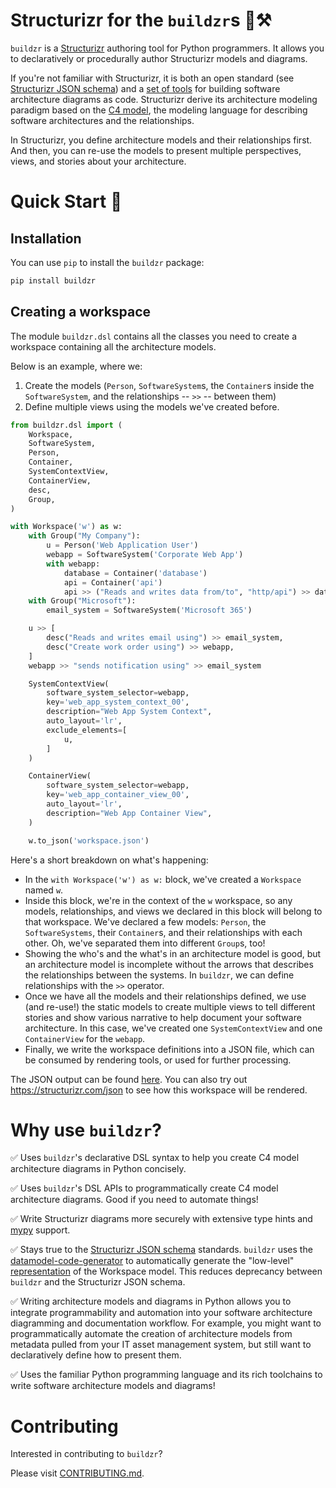 # Structurizr for the `buildzr`s 🧱⚒️

`buildzr` is a [Structurizr](https://structurizr.com/) authoring tool for Python programmers. It allows you to declaratively or procedurally author Structurizr models and diagrams.

If you're not familiar with Structurizr, it is both an open standard (see [Structurizr JSON schema](https://github.com/structurizr/json)) and a [set of tools](https://docs.structurizr.com/usage) for building software architecture diagrams as code. Structurizr derive its architecture modeling paradigm based on the [C4 model](https://c4model.com/), the modeling language for describing software architectures and the relationships.

In Structurizr, you define architecture models and their relationships first. And then, you can re-use the models to present multiple perspectives, views, and stories about your architecture.

# Quick Start 🚀

## Installation

You can use `pip` to install the `buildzr` package:

```bash
pip install buildzr
```

## Creating a workspace

The module `buildzr.dsl` contains all the classes you need to create a workspace containing all the architecture models.

Below is an example, where we:
1. Create the models (`Person`, `SoftwareSystem`s, the `Container`s inside the `SoftwareSystem`, and the relationships -- `>>` -- between them)
2. Define multiple views using the models we've created before.

```python
from buildzr.dsl import (
    Workspace,
    SoftwareSystem,
    Person,
    Container,
    SystemContextView,
    ContainerView,
    desc,
    Group,
)

with Workspace('w') as w:
    with Group("My Company"):
        u = Person('Web Application User')
        webapp = SoftwareSystem('Corporate Web App')
        with webapp:
            database = Container('database')
            api = Container('api')
            api >> ("Reads and writes data from/to", "http/api") >> database
    with Group("Microsoft"):
        email_system = SoftwareSystem('Microsoft 365')

    u >> [
        desc("Reads and writes email using") >> email_system,
        desc("Create work order using") >> webapp,
    ]
    webapp >> "sends notification using" >> email_system

    SystemContextView(
        software_system_selector=webapp,
        key='web_app_system_context_00',
        description="Web App System Context",
        auto_layout='lr',
        exclude_elements=[
            u,
        ]
    )

    ContainerView(
        software_system_selector=webapp,
        key='web_app_container_view_00',
        auto_layout='lr',
        description="Web App Container View",
    )

    w.to_json('workspace.json')
```

Here's a short breakdown on what's happening:
- In the `with Workspace('w') as w:` block, we've created a `Workspace` named `w`.
- Inside this block, we're in the context of the `w` workspace, so any models, relationships, and views we declared in this block will belong to that workspace. We've declared a few models: `Person`, the `SoftwareSystems`, their `Container`s, and their relationships with each other. Oh, we've separated them into different `Group`s, too!
- Showing the who's and the what's in an architecture model is good, but an architecture model is incomplete without the arrows that describes the relationships between the systems. In `buildzr`, we can define relationships with the `>>` operator.
- Once we have all the models and their relationships defined, we use (and re-use!) the static models to create multiple views to tell different stories and show various narrative to help document your software architecture. In this case, we've created one `SystemContextView` and one `ContainerView` for the `webapp`.
- Finally, we write the workspace definitions into a JSON file, which can be consumed by rendering tools, or used for further processing.

The JSON output can be found [here](examples/system_context_and_container_view.json). You can also try out https://structurizr.com/json to see how this workspace will be rendered.

# Why use `buildzr`?

✅ Uses `buildzr`'s declarative DSL syntax to help you create C4 model architecture diagrams in Python concisely.

✅ Uses `buildzr`'s DSL APIs to programmatically create C4 model architecture diagrams. Good if you need to automate things!

✅ Write Structurizr diagrams more securely with extensive type hints and [mypy](https://mypy-lang.org) support.

✅ Stays true to the [Structurizr JSON schema](https://mypy-lang.org/) standards. `buildzr` uses the [datamodel-code-generator](https://github.com/koxudaxi/datamodel-code-generator) to automatically generate the "low-level" [representation](buildzr/models/models.py) of the Workspace model. This reduces deprecancy between `buildzr` and the Structurizr JSON schema.

✅ Writing architecture models and diagrams in Python allows you to integrate programmability and automation into your software architecture diagramming and documentation workflow. For example, you might want to programmatically automate the creation of architecture models from metadata pulled from your IT asset management system, but still want to declaratively define how to present them.

✅ Uses the familiar Python programming language and its rich toolchains to write software architecture models and diagrams!

# Contributing

Interested in contributing to `buildzr`?

Please visit [CONTRIBUTING.md](CONTRIBUTING.md).